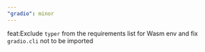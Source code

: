 ```yaml
---
"gradio": minor
---
```


feat:Exclude `typer` from the requirements list for Wasm env and fix `gradio.cli` not to be imported
